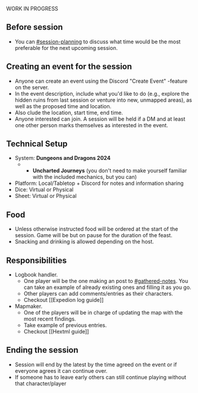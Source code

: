 WORK IN PROGRESS

## Before session

- You can [#session-planning](https://discord.com/channels/1317422960222666853/1324796947772739696) to discuss what time would be the most preferable for the next upcoming session.

## Creating an event for the session

- Anyone can create an event using the Discord "Create Event" -feature on the server. 
- In the event description, include what you'd like to do (e.g., explore the hidden ruins from last session or venture into new, unmapped areas), as well as the proposed time and location.
- Also clude the location, start time, end time.
- Anyone interested can join. A session will be held if a DM and at least one other person marks themselves as interested in the event.

## Technical Setup

- System: **Dungeons and Dragons 2024** 
	- + **Uncharted Journeys** (you don't need to make yourself familiar with the included mechanics, but you can)
- Platform: Local/Tabletop + Discord for notes and information sharing
- Dice: Virtual or Physical
- Sheet: Virtual or Physical

## Food

- Unless otherwise instructed food will be ordered at the start of the session. Game will be but on pause for the duration of the feast.
- Snacking and drinking is allowed depending on the host.

## Responsibilities

- Logbook handler.
	- One player will be the one making an post to [#gathered-notes](https://discord.com/channels/1317422960222666853/1370256590447312976). You can take an example of already existing ones and filling it as you go.
	- Other players can add comments/entries as their characters.
	- Checkout [[Expedion log guide]]
- Mapmaker.
	- One of the players will be in charge of updating the map with the most recent findings.
	- Take example of previous entries.
	- Checkout [[Hextml guide]]

## Ending the session

- Session will end by the latest by the time agreed on the event or if everyone agrees it can continue over.
- If someone has to leave early others can still continue playing without that character/player